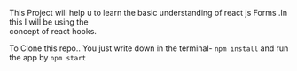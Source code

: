 This Project will help u to learn the basic understanding of react js Forms .In this I will be using the <br/> concept of react hooks.

To Clone this repo.. You just write down in the terminal-
`npm install`
and run the app by 
`npm start`
